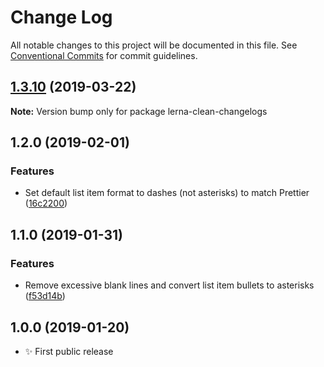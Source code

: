 # Change Log

All notable changes to this project will be documented in this file.
See [Conventional Commits](https://conventionalcommits.org) for commit guidelines.

## [1.3.10](https://gitlab.com/codsen/codsen/compare/lerna-clean-changelogs@1.3.9...lerna-clean-changelogs@1.3.10) (2019-03-22)

**Note:** Version bump only for package lerna-clean-changelogs





## 1.2.0 (2019-02-01)

### Features

- Set default list item format to dashes (not asterisks) to match Prettier ([16c2200](https://gitlab.com/codsen/codsen/commit/16c2200))

## 1.1.0 (2019-01-31)

### Features

- Remove excessive blank lines and convert list item bullets to asterisks ([f53d14b](https://gitlab.com/codsen/codsen/commit/f53d14b))

## 1.0.0 (2019-01-20)

- ✨ First public release
